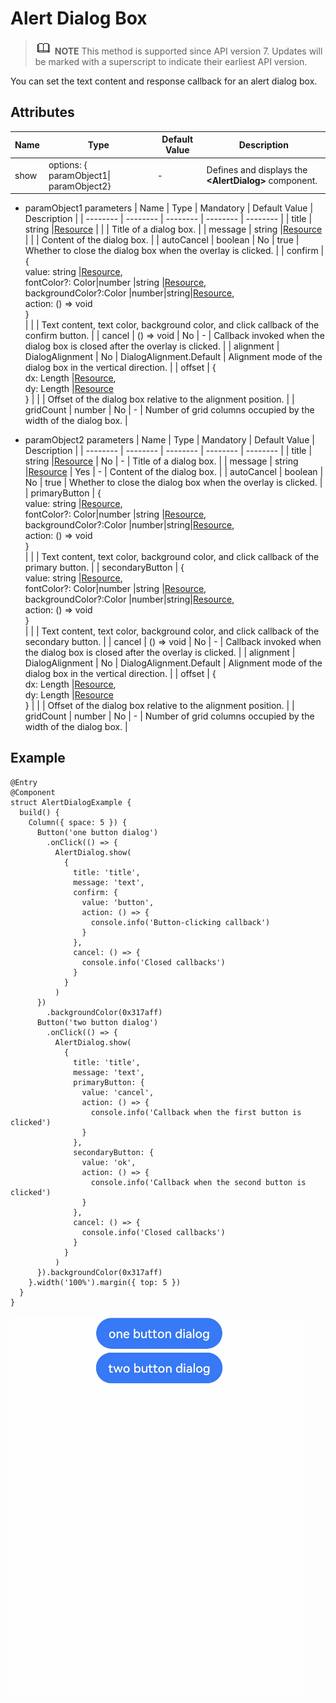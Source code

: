 # Alert Dialog Box


> ![icon-note.gif](public_sys-resources/icon-note.gif) **NOTE**
> This method is supported since API version 7. Updates will be marked with a superscript to indicate their earliest API version.


You can set the text content and response callback for an alert dialog box.


## Attributes

  | Name | Type | Default Value | Description | 
| -------- | -------- | -------- | -------- |
| show | options: { paramObject1\| paramObject2} | - | Defines and displays the **&lt;AlertDialog&gt;** component. | 

- paramObject1 parameters
    | Name | Type | Mandatory | Default Value | Description |
  | -------- | -------- | -------- | -------- | -------- |
  | title | string \|[Resource](../../ui/ts-types.md#resource) |  |  | Title of a dialog box. |
  | message | string \|[Resource](../../ui/ts-types.md#resource) |  |  | Content of the dialog box. |
  | autoCancel | boolean | No | true | Whether to close the dialog box when the overlay is clicked. |
  | confirm | {<br/>value: string \|[Resource](../../ui/ts-types.md#resource),<br>fontColor?: Color\|number \|string \|[Resource](../../ui/ts-types.md#resource),<br/>backgroundColor?:Color  \|number\|string\|[Resource](../../ui/ts-types.md#resource),<br>action: () =&gt; void<br/>} <br/> |  |  | Text content, text color, background color, and click callback of the confirm button. |
  | cancel | () =&gt; void | No | - | Callback invoked when the dialog box is closed after the overlay is clicked. |
  | alignment | DialogAlignment | No | DialogAlignment.Default | Alignment mode of the dialog box in the vertical direction. |
  | offset | {<br/>dx: Length \|[Resource](../../ui/ts-types.md#resource),<br/>dy: Length  \|[Resource](../../ui/ts-types.md#resource)<br/>} |  |  | Offset of the dialog box relative to the alignment position. |
  | gridCount | number | No | - | Number of grid columns occupied by the width of the dialog box. |

- paramObject2 parameters
    | Name | Type | Mandatory | Default Value | Description |
  | -------- | -------- | -------- | -------- | -------- |
  | title | string \|[Resource](../../ui/ts-types.md#resource) | No | - | Title of a dialog box. |
  | message | string \|[Resource](../../ui/ts-types.md#resource) | Yes | - | Content of the dialog box. |
  | autoCancel | boolean | No | true | Whether to close the dialog box when the overlay is clicked. |
  | primaryButton | {<br/>value: string \|[Resource](../../ui/ts-types.md#resource),<br>fontColor?: Color\|number \|string \|[Resource](../../ui/ts-types.md#resource),<br/>backgroundColor?:Color  \|number\|string\|[Resource](../../ui/ts-types.md#resource),<br>action: () =&gt; void<br/>} <br/> |  |  | Text content, text color, background color, and click callback of the primary button. |
  | secondaryButton | {<br/>value: string \|[Resource](../../ui/ts-types.md#resource),<br>fontColor?: Color\|number \|string \|[Resource](../../ui/ts-types.md#resource),<br/>backgroundColor?:Color  \|number\|string\|[Resource](../../ui/ts-types.md#resource),<br>action: () =&gt; void<br/>} <br/> |  |  | Text content, text color, background color, and click callback of the secondary button. |
  | cancel | () =&gt; void | No | - | Callback invoked when the dialog box is closed after the overlay is clicked. |
  | alignment | DialogAlignment | No | DialogAlignment.Default | Alignment mode of the dialog box in the vertical direction. |
  | offset | {<br/>dx: Length \|[Resource](../../ui/ts-types.md#resource),<br/>dy: Length  \|[Resource](../../ui/ts-types.md#resource)<br/>} |  |  | Offset of the dialog box relative to the alignment position. |
  | gridCount | number | No | - | Number of grid columns occupied by the width of the dialog box. |


## Example


```
@Entry
@Component
struct AlertDialogExample {
  build() {
    Column({ space: 5 }) {
      Button('one button dialog')
        .onClick(() => {
          AlertDialog.show(
            {
              title: 'title',
              message: 'text',
              confirm: {
                value: 'button',
                action: () => {
                  console.info('Button-clicking callback')
                }
              },
              cancel: () => {
                console.info('Closed callbacks')
              }
            }
          )
      })
        .backgroundColor(0x317aff)
      Button('two button dialog')
        .onClick(() => {
          AlertDialog.show(
            {
              title: 'title',
              message: 'text',
              primaryButton: {
                value: 'cancel',
                action: () => {
                  console.info('Callback when the first button is clicked')
                }
              },
              secondaryButton: {
                value: 'ok',
                action: () => {
                  console.info('Callback when the second button is clicked')
                }
              },
              cancel: () => {
                console.info('Closed callbacks')
              }
            }
          )
      }).backgroundColor(0x317aff)
    }.width('100%').margin({ top: 5 })
  }
}
```

![en-us_image_0000001256978387](figures/en-us_image_0000001256978387.gif)
